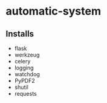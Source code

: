 # automatic-system

## Installs
- flask
- werkzeug
- celery
- logging
- watchdog
- PyPDF2
- shutil
- requests
